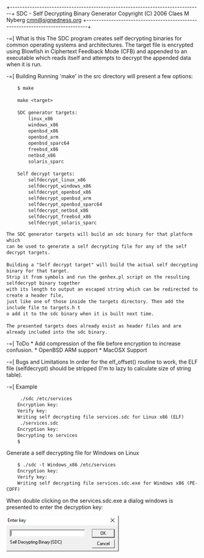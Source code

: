 +------------------------------------------------------------------------------+
               SDC - Self Decrypting Binary Generator
          Copyright (C) 2006 Claes M Nyberg <cmn@signedness.org>
+------------------------------------------------------------------------------+

-=[ What is this
	The SDC program creates self decrypting binaries for common operating systems
	and architectures. The target file is encrypted using Blowfish in Ciphertext
	Feedback Mode (CFB) and appended to an executable which reads itself and
	attempts to decrypt the appended data when it is run.

-=[ Building
	Running 'make' in the src directory will present a few options:
```
	$ make

	make <target>

	SDC generator targets:
  		linux_x86
  		windows_x86
  		openbsd_x86
  		openbsd_arm
  		openbsd_sparc64
  		freebsd_x86
  		netbsd_x86
  		solaris_sparc

	Self decrypt targets:
  		selfdecrypt_linux_x86
  		selfdecrypt_windows_x86
  		selfdecrypt_openbsd_x86
  		selfdecrypt_openbsd_arm
  		selfdecrypt_openbsd_sparc64
  		selfdecrypt_netbsd_x86
  		selfdecrypt_freebsd_x86
  		selfdecrypt_solaris_sparc
```
	The SDC generator targets will build an sdc binary for that platform which
	can be used to generate a self decrypting file for any of the self decrypt targets.

	Building a "Self decrypt target" will build the actual self decrypting binary for that target.
	Strip it from symbols and run the genhex.pl script on the resulting selfdecrypt binary together 
	with its length to output an escaped string which can be redirected to create a header file, 
	just like one of those inside the targets directory. Then add the include file to targets.h t
	o add it to the sdc binary when it is built next time.

	The presented targets does already exist as header files and are already included into the sdc binary.

-=[ ToDo
	* Add compression of the file before encryption to increase confusion.
	* OpenBSD ARM support
	* MacOSX Support

-=[ Bugs and Limitations
	In order for the elf_offset() routine to work, the ELF file (selfdecrypt) 
	should be stripped (I'm to lazy to calculate size of string table).

-=[ Example
```
	 ./sdc /etc/services
	Encryption key:
	Verify key:
	Writing self decrypting file services.sdc for Linux x86 (ELF)
	 ./services.sdc
	Encryption key:
	Decrypting to services
	$
```
Generate a self decrypting file for Windows on Linux
```
	$ ./sdc -t Windows_x86 /etc/services
	Encryption key:
	Verify key:
	Writing self decrypting file services.sdc.exe for Windows x86 (PE-COFF)

```
When double clicking on the services.sdc.exe a dialog windows is presented
to enter the decryption key:

![services.sdc.exe](./sdc-windows.png "")
